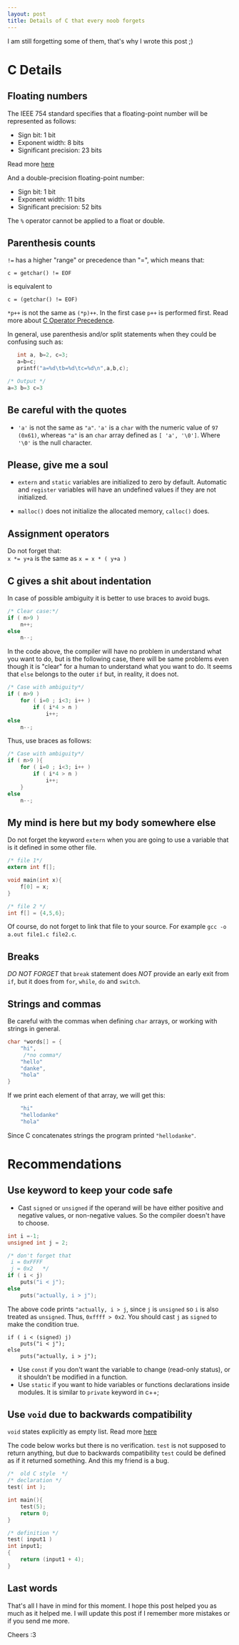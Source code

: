 ```yaml
---
layout: post
title: Details of C that every noob forgets
---
```


I am still forgetting some of them, that's why I wrote this post ;)

# C Details

## Floating numbers
The IEEE 754 standard specifies that a floating-point number will be represented as follows:
  
  *  Sign bit: 1 bit
  *  Exponent width: 8 bits
  *  Significant precision: 23 bits

Read more [here](https://en.wikipedia.org/wiki/Single-precision_floating-point_format)

And a double-precision floating-point number:

  *  Sign bit: 1 bit
  *  Exponent width: 11 bits
  *  Significant precision: 52 bits

The `%` operator cannot be applied to a float or double.

## Parenthesis counts
`!=` has a higher "range" or precedence than "=", which means that: 
```
c = getchar() != EOF
```
is equivalent to
```
c = (getchar() != EOF)
```


`*p++` is not the same as `(*p)++`. In the first case `p++` is performed first.  Read more about [C Operator Precedence](http://en.cppreference.com/w/c/language/operator_precedence).

In general, use parenthesis and/or split statements when they could be confusing such as:

```c
   int a, b=2, c=3;
   a=b=c;
   printf("a=%d\tb=%d\tc=%d\n",a,b,c);

/* Output */
a=3	b=3	c=3
```

## Be careful with the quotes
* `'a'` is not the same as `"a"`. `'a'` is a `char` with the numeric value of `97 (0x61)`, whereas `"a"` is an `char` array defined  as `[ 'a', '\0']`.  Where `'\0'` is the null character.

## Please, give me a soul
* `extern` and `static` variables are initialized to zero by default. Automatic and `register` variables will have an undefined values if they are not initialized.

* `malloc()` does not initialize the allocated memory, `calloc()` does.

## Assignment operators
Do not forget that: <br>
  `x *= y+a` is the same as `x = x * ( y+a )`

## C gives a shit about indentation
In case of possible ambiguity it is better to use braces to avoid bugs.

```c
/* Clear case:*/
if ( n>9 )
    n++;
else
    n--;
```

In the code above, the compiler will have no problem in understand what you want to do, but is the following case, there will be same problems even though it is "clear" for a human to understand what you want to do.
It seems that `else` belongs to the outer `if` but, in reality, it does not.
```c
/* Case with ambiguity*/
if ( n>9 )
    for ( i=0 ; i<3; i++ )
        if ( i*4 > n )
            i++;
else
    n--;
```

Thus, use braces as follows:

```c
/* Case with ambiguity*/
if ( n>9 ){
    for ( i=0 ; i<3; i++ )
        if ( i*4 > n )
            i++;
    }
else
    n--;
```

## My mind is here but my body somewhere else
Do not forget the keyword `extern` when you are going to use a variable that is it defined in some other file.

```c
/* file 1*/
extern int f[];

void main(int x){
    f[0] = x;
}

/* file 2 */
int f[] = {4,5,6};
```

Of course, do not forget to link that file to your source.
For example `gcc -o a.out file1.c file2.c`.

## Breaks
*DO NOT FORGET* that `break` statement does *NOT* provide an early exit from `if`, but it does from `for`, `while`, `do` and `switch`. 

## Strings and commas
Be careful with the commas when defining `char` arrays, or working with strings in general.

```c
char *words[] = {
    "hi",
     /*no comma*/
    "hello"
    "danke",
    "hola"
}
```

If we print each element of that array, we will get this:

```c
    "hi"
    "hellodanke"
    "hola"
```

Since C concatenates strings the program printed `"hellodanke"`. 

# Recommendations

## Use keyword to keep your code safe
* Cast `signed` or `unsigned` if the operand will be have either positive and negative values, or non-negative values. So the compiler doesn't have to choose.

```c
int i =-1;
unsigned int j = 2;

/* don't forget that 
 i = 0xFFFF
 j = 0x2   */
if ( i < j)  
    puts("i < j");
else 
    puts("actually, i > j");
```

The above code prints `"actually, i > j`, since `j` is `unsigned` so `i` is also treated as `unsigned`. Thus, `0xffff > 0x2`. You should cast `j` as `signed` to make the condition true. 


```
if ( i < (signed) j)  
    puts("i < j");
else 
    puts("actually, i > j");
```

* Use `const` if you don't want the variable to change (read-only status), or it shouldn't be modified in a function.
* Use `static` if you want to hide variables or functions declarations inside modules. It is similar to `private` keyword in c++;

## Use `void` due to backwards compatibility
`void` states explicitly as empty list. Read more [here](https://www.doc.ic.ac.uk/lab/cplus/cstyle.html) 

The code below works but there is no verification. `test` is not supposed to return anything, but due to backwards compatibility  `test` could be defined as if it returned something. And this my friend is a bug. 

```c
/*  old C style  */
/* declaration */
test( int ); 

int main(){
    test(5);
    return 0;
}

/* definition */
test( input1 )
int input1;
{
    return (input1 + 4);
}
```



## Last words
That's all I have in mind for this moment. I hope this post helped you as much as it helped me. 
I will update this post if I remember more mistakes or if you send me more.


Cheers :3
